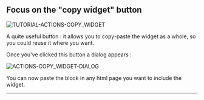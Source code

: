 
## Focus on the "copy widget" button

<div>
  <img
    alt="TUTORIAL-ACTIONS-COPY_WIDGET"
    src="https://raw.githubusercontent.com/multi-coop/gitribute-documentation-content/main/images/tutorial/commented/tutorial-08.png"
    />
</div>

A quite useful button : it allows you to copy-paste the widget as a whole, so you could reuse it where you want.

Once you've clicked this button a dialog appears :

<div style="">
  <img
    alt="ACTIONS-COPY_WIDGET-DIALOG"
    src="https://raw.githubusercontent.com/multi-coop/gitribute-documentation-content/main/images/tutorial/actions-copy_result.png"
    />
</div>

You can now paste the block in any html page you want to include the widget.

---
